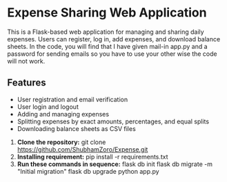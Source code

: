 # Expense Sharing Web Application

This is a Flask-based web application for managing and sharing daily expenses. Users can register, log in, add expenses, and download balance sheets. In the code, you will find that I have given mail-in app.py and a password for sending emails so you have to use your other wise the code will not work.

## Features

- User registration and email verification
- User login and logout
- Adding and managing expenses
- Splitting expenses by exact amounts, percentages, and equal splits
- Downloading balance sheets as CSV files

1. **Clone the repository:**
   git clone https://github.com/ShubhamZoro/Expense.git
2. **Installing requirement:**
   pip install -r requirements.txt
3. **Run these commands in sequence:**
   flask db init
   flask db migrate -m "Initial migration"
   flask db upgrade
   python app.py


